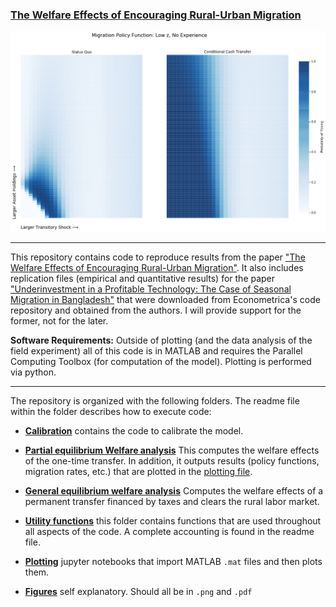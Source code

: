 ### [The Welfare Effects of Encouraging Rural-Urban Migration](http://www.waugheconomics.com/uploads/2/2/5/6/22563786/LMW.pdf)

<p align="center">
<img src="./figures/migration_policy_low_z_both.png">
</p>

---

This repository contains code to reproduce results from the paper ["The Welfare Effects of Encouraging Rural-Urban Migration"](http://www.waugheconomics.com/uploads/2/2/5/6/22563786/LMW.pdf). It also includes replication files (empirical and quantitative results) for the paper ["Underinvestment in a Profitable
Technology: The Case of Seasonal Migration in Bangladesh"](https://onlinelibrary.wiley.com/doi/abs/10.3982/ECTA10489) that were downloaded from Econometrica's code repository and obtained from the authors. I will provide support for the former, not for the later.

**Software Requirements:** Outside of plotting (and the data analysis of the field experiment) all of this code is in MATLAB and requires the Parallel Computing Toolbox (for computation of the model). Plotting is performed via python.

---
The repository is organized with the following folders. The readme file within the folder describes how to execute code:

- **[Calibration](https://github.com/mwaugh0328/final_migration/tree/main/calibration)** contains the code to calibrate the model.

- **[Partial equilibrium Welfare analysis](https://github.com/mwaugh0328/final_migration/tree/main/pe_welfare_analysis)** This computes the welfare effects of the one-time transfer. In addition, it outputs results (policy functions, migration rates, etc.) that are plotted in the [plotting file]().

- **[General equilibrium welfare analysis](https://github.com/mwaugh0328/final_migration/tree/main/ge_taxation)** Computes the welfare effects of a permanent transfer financed by taxes and clears the rural labor market.

- **[Utility functions](https://github.com/mwaugh0328/final_migration/tree/main/utils)** this folder contains functions that are used throughout all aspects of the code. A complete accounting is found in the readme file.  

- **[Plotting](https://github.com/mwaugh0328/final_migration/tree/main/plotting)** jupyter notebooks that import MATLAB ``.mat`` files and then plots them.

- **[Figures](https://github.com/mwaugh0328/final_migration/tree/main/utils)** self explanatory. Should all be in `.png` and `.pdf`
